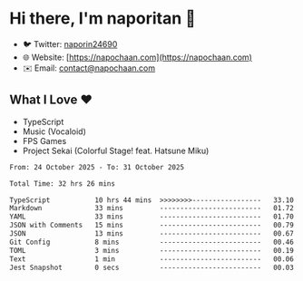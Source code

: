# Hi there, I'm naporitan 👋

- 🐦 Twitter: [naporin24690](https://twitter.com/naporin24690)
- 🌐 Website: [https://napochaan.com](https://napochaan.com)
- ✉️ Email: [contact@napochaan.com](mailto:contact@napochaan.com)

## What I Love ❤️
- TypeScript
- Music (Vocaloid)
- FPS Games
- Project Sekai (Colorful Stage! feat. Hatsune Miku)

<!--START_SECTION:waka-->

```txt
From: 24 October 2025 - To: 31 October 2025

Total Time: 32 hrs 26 mins

TypeScript           10 hrs 44 mins  >>>>>>>>-----------------   33.10 %
Markdown             33 mins         -------------------------   01.72 %
YAML                 33 mins         -------------------------   01.70 %
JSON with Comments   15 mins         -------------------------   00.79 %
JSON                 13 mins         -------------------------   00.67 %
Git Config           8 mins          -------------------------   00.46 %
TOML                 3 mins          -------------------------   00.19 %
Text                 1 min           -------------------------   00.06 %
Jest Snapshot        0 secs          -------------------------   00.03 %
```

<!--END_SECTION:waka-->

